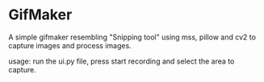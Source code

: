 # GifMaker
A simple gifmaker resembling "Snipping tool" using mss, pillow and cv2 to capture images and process images.

usage:
run the ui.py file, press start recording and select the area to capture.
